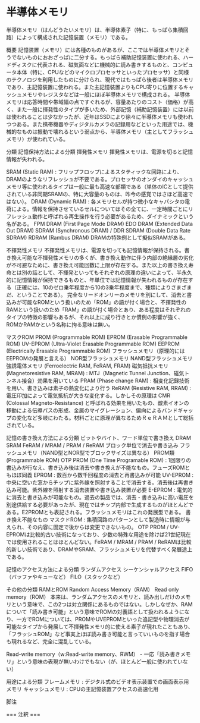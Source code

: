 # 半導体メモリ

半導体メモリ（はんどうたいメモリ）は、半導体素子（特に、もっぱら集積回路）によって構成された記憶装置（メモリ）である。

概要
記憶装置（メモリ）には各種のものがあるが、ここでは半導体メモリとそうでないものにおおざっぱに二分する。もっぱら補助記憶装置に使われる、ハードディスクに代表される、磁気面などに機械的に読み書きするものと、コンピュータ本体（特に、CPUなどのマイクロプロセッサといったプロセッサ）と同様のテクノロジを利用したものに分けられ、現代ではもっぱら後者は半導体メモリであり、主記憶装置に使われる。また主記憶装置よりもCPU寄りに位置するキャッシュメモリやレジスタなどは一般にほぼ半導体メモリで構成される。
半導体メモリは応答時間や帯域幅の点ですぐれるが、容量あたりのコスト（価格）が高く、また一般に揮発性のタイプが多いため、外部記憶（補助記憶装置）には以前は使われることは少なかったが、近年はSSDにより徐々に半導体メモリも使われつつある。また携帯機器やディジタルカメラの記録用などといった用途では、機械的なものは振動で壊れるという弱点から、半導体メモリ（主としてフラッシュメモリ）が使われている。

分類
記憶保持方法による分類
揮発性メモリ
揮発性メモリは、電源を切ると記憶情報が失われる。

SRAM (Static RAM) : フリップフロップによるスタティックな回路により、DRAMのようなリフレッシュが不要である。プロセッサのオンダイのキャッシュメモリ等に使われるタイプは一般に最も高速な部類である（単体のICとして提供されている非同期SRAMの、特に大容量のものは、昨今の感覚ではさほど高速ではない）。
DRAM (Dynamic RAM) : 各メモリセルが持つ微小なキャパシタの電荷による。情報を保持させているセルについてはその全てに、一定時間ごとにリフレッシュ動作と呼ばれる再生操作を行う必要があるため、ダイナミックという名がある。
FPM DRAM (First Page Mode DRAM)
EDO DRAM (Extended Data Out DRAM)
SDRAM (Synchronous DRAM) / DDR SDRAM (Double Data Rate SDRAM)
RDRAM (Rambus DRAM)
DRAMの特殊例として擬似SRAMがある。

不揮発性メモリ
不揮発性メモリは、電源を切っても記憶情報が保持される。書き換え可能な不揮発性メモリの多くが、書き換え動作に伴う内部の絶縁層の劣化が不可避なために、書き換え可能回数に上限が存在する。また以上の書き換え寿命とは別の話として、不揮発といってもそれぞれの原理の違いによって、半永久的に記憶情報が保持できるものと、年単位では記憶情報が失われるものが存在する（正確には、10のゼロ乗年程度から10の3乗年程度まで、種類によりさまざまだ、ということである）。
完全なリードオンリーのメモリを別にして、消去と書込みが可能なROMという扱いのため「ROM」の語が付く場合と、不揮発性のRAMという扱いのため「RAM」の語が付く場合とあり、ある程度はそれぞれのタイプの特徴の影響もあるが、それ以上に成り行きとか慣例の影響が強く、ROMかRAMかという名称に拘る意味は無い。

マスクROM
PROM (Programmable ROM)
EPROM (Erasable Programmable ROM)
UV-EPROM (Ultra-Violet Erasable Programmable ROM)
EEPROM (Electrically Erasable Programmable ROM)
フラッシュメモリ（原理的にはEEPROMの発展と言える）
NOR型フラッシュメモリ
NAND型フラッシュメモリ
強誘電体メモリ (Ferroelectric RAM, FeRAM, FRAM)
磁気抵抗メモリ (Magnetoresistive RAM, MRAM) : MTJ（Magnetic Tunnel Junction、磁気トンネル接合）効果を用いている
PRAM (Phase change RAM) : 相変化記録技術を用い、書き込みは素子の熱変化により行う
ReRAM (Resistive RAM, RRAM) : 電圧印加によって電気抵抗が大きな変化する。しかしその原理は CMR (Colossal Magneto-Resistance) と呼ばれる効果を用いたもの、酸素イオンの移動による伝導パスの形成、金属のマイグレーション、偏向によるバンドギャップの変化など多岐にわたる。材料ごとに原理が異なるためＲｅＲＡＭとして総括されている。

記憶の書き換え方法による分類
ビットやバイト、ワード単位で書き換え
DRAM
SRAM
FeRAM / MRAM / PRAM / ReRAM
ブロック単位で消去や書き込み
フラッシュメモリ（NAND型とNOR型でブロックサイズは異なる）
PROM類 (Programmable ROM)
OTP PROM (One Time Programable ROM) : 1回限りの書込みが行なえ、書き込み後は消去や書き換えが不能なもの。フューズROMともほぼ同義
EPROM : 数百から数千回程度の消去と再書込みが可能
UV-EPROM : 中央に空いた窓からチップに紫外線を照射することで消去する。消去後は再書き込み可能。紫外線を照射する消去装置や書き込み装置が必要
E-EPROM : 電気的に消去と書き込みが可能なもの。過去の製品では、消去・書き込みに高い電圧を別途供給する必要があったが、現在ではチップ内部で生成するものがほとんどである。E2PROMとも表記される。フラッシュメモリはこれの発展型である。
書き換え不能なもの
マスクドROM : 集積回路のパターンとして製造時に情報が与えられ、その内容に固定で後からは変更できないもの。
OTP PROM / UV-EPROMは比較的古い技術になっており、少数の特殊な用途を除けば21世紀現在では使用されることはほとんどない。FeRAM / MRAM / PRAM / ReRAMは比較的新しい技術であり、DRAMやSRAM、フラッシュメモリを代替すべく発展途上である。

記憶のアクセス方法による分類
ランダムアクセス
シーケンシャルアクセス
FIFO（バッファやキューなど）
FILO（スタックなど）

その他の分類
RAMとROM
Random Access Memory（RAM）
Read only memory（ROM）
本来は、ランダムアクセスのメモリと、読み出しだけのメモリという意味で、この2つは対立関係にあるものではない。しかしなぜか、RAMについて「読み書き可能」という意味でROMの対義語として扱われるようになり、一方でROMについては、PROMやUVEPROMといった追記型や物理消去が可能なタイプから発展して不揮発性メモリ的に使える素子が現れたこともあり、「フラッシュROM」など事実上ほぼ読み書き可能と言っていいものを指す場合も現れるなど、完全に混乱している。

Read-write memory（w:Read-write memory、RWM） - 一応「読み書きメモリ」という意味の表現が無いわけでもない（が、ほとんど一般に使われていない）

用途による分類
フレームメモリ : デジタル式のビデオ表示装置での画面表示用メモリ
キャッシュメモリ : CPUの主記憶装置アクセスの高速化用

脚注


=== 注釈 ===
